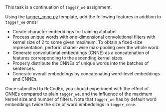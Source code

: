 This task is a continuation of `tagger_we` assignment.

Using the [tagger_cnne.py](https://github.com/ufal/npfl114/tree/master/labs/08/tagger_cnne.py)
template, add the following features in addition to `tagger_we` ones:
- Create character embeddings for training alphabet.
- Process unique words with one-dimensional convolutional filters with
  kernel size of 2 to some given maximum. To obtain a fixed-size representation,
  perform chanel-wise max-pooling over the whole word.
- Generate convolutional embeddings (CNNE) as a concatenation of features
  corresponding to the ascending kernel sizes.
- Properly distribute the CNNEs of unique words into the batches of sentences.
- Generate overall embeddings by concatenating word-level embeddings and CNNEs.

Once submitted to ReCodEx, you should experiment with the effect of CNNEs
compared to plain `tagger_we`, and the influence of the maximum kernel size and
number of filters. Note that `tagger_we` has by default word embeddings twice
the size of word embeddings in `tagger_cnne`.
